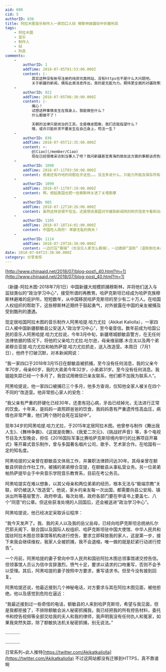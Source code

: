 ```yaml
---
aid: 606
cid: 5
authorID: 836
title: 阿拉木图音乐制作人一家四口入狱 穆斯林披露狱中折磨刑具
tags:
    - 阿拉木图
    - 音乐
    - 制作人
    - 狱
    - 刑具
comments:
    -
        authorID: 1
        addTime: 2018-07-05T01:53:00.000Z
        content: |-
            其实这种没有帐号注册的纯资讯类网站，没有https也不是什么大问题吧。  
            关于新疆的新闻，偶有此类消息传出，真的是无能为力。期待更全面的对疆政策演变脉络之类的文章出现。
    -
        authorID: 922
        addTime: 2018-07-05T06:30:00.000Z
        content: |-
            痛心！  
            试想这种事情发生在我身上，我能做些什么？  
            什么都做不了！

            天朝的法律只是统治的工具，全是橡皮图章，我们还能指望什么？  
            哦，或许只能祈求不要发生在自己身上，苟活一生？
    -
        authorID: 836
        addTime: 2018-07-05T12:35:00.000Z
        content: >-
            @[Ciao](/member/Ciao)
            现在已经很难采访到当事人了吧？我问新疆甚至青海的朋友这方面的事都谈虎色变不敢接话。。还是用的signal。。或者有间接的技术手段，搜集大数据？政府网站上的公文招聘招标，非保密的，还有监测网友的活动和发言之类的，这跟条子差不多的干活。。？
    -
        authorID: 1098
        addTime: 2018-07-11T03:50:00.000Z
        content: 感谢还有内地的同胞在乎这些。。。没法多说什么，只能力所能及保存所有真相
    -
        authorID: 1099
        addTime: 2018-07-11T07:19:00.000Z
        content: 啊，想起美国也把一些穆斯林关进了关塔那摩
    -
        authorID: 985
        addTime: 2018-07-12T10:26:00.000Z
        content: 虽然这样说很不恰当，还是想说美国对华援助新闻网的网页信息乍看和动态网有些相似，不知道大家对美国的态度是如何？
    -
        authorID: 1105
        addTime: 2018-07-18T14:01:00.000Z
        content: 中国吃人政府! 卑鄙无耻的病夫！
    -
        authorID: 1114
        addTime: 2018-07-29T16:38:00.000Z
        content: 一边打压“极端”（也没见人家怎么极端），一边跪舔“温和”（温和倒也未必），这是红绿合流的节奏?
date: 2018-07-04T23:38:00.000Z
category: 分享发现
---
```


[http://www.chinaaid.net/2018/07/blog-post\_40.html?m=1](http://www.chinaaid.net/2018/07/blog-post_40.html?m=1)

（新疆-阿拉木图-2018年7月1日）中国新疆大规模抓捕穆斯林，并将他们送入与监狱类似的“政治学习中心”，接受所谓的再教育。哈萨克斯坦已经成为哈萨克族穆斯林避难的庇护所，短短数年，从中国移民哈萨克斯坦的至少有二十万人。在哈国人权组织的帮助下，这些穆斯林近期终于鼓起勇气，对外披露在中国的亲友被捕及受到酷刑的遭遇。

现定居哈国阿拉木图的音乐制作人阿黑哈提.哈力尤拉（Akikat Kaliolla），一家四口人被中国新疆额敏县公安送入“政治学习中心”，至今毫音信。数年前成为哈国公民的音乐人阿黑哈提.哈力尤拉说，今年3月中旬，新疆塔城额敏县警方，在无任何法律依据的情况下，将他的父亲哈力尤拉.吐尔逊，母亲维丽娜.木合太以及两个弟弟穆合亚提.哈力尤拉和帕热萨提.哈力尤拉抓走，送入改造营。本周日（7月1日），他终于打破沉默，对本新闻网说：

“我一家四口于2018年3月15日在额敏县被抓捕，至今没有任何消息，我的父亲今年70岁，母亲60岁，我的大弟弟今年32岁，小弟弟31岁。至今没有任何消息。我姐姐失踪已经一个多月了，我尝试用微信已亲友联系，他们都不加我为联系人”。

阿黑哈提说，他一家四口被捕已三个多月，他多方查询，仅知他全家人被关在四个不同的“改造营。他非常担心家人的安危：

“我父亲有严重的肝硬化已经30年，还患有冠心病，牙齿已经掉光，无法进行正常的饮食。十年来，是妈妈一直照顾爸爸的饮食，我妈妈患有严重遗传性高血压，病情也非常严重，他们两个随时会死在监狱中”。

现年34岁的阿黑哈提.哈力尤拉，于2015年定居阿拉木图。他曾参与制作《舞出我人生》、《舞林争霸》、《这就是街舞》、《我爱二次元》、《挑战好声音》等，多个电视节目及大型晚会，担任《2016国际军事比赛哈萨克斯坦境内举行的比赛项目开幕式》等开幕式音乐制作，曾与多国著名唱片公司，歌手、艺术家合作。在哈国有一定的知名度。

阿黑哈提的父亲曾在额敏县文体局工作，并兼职法律顾问达30年。其母亲曾在额敏县供销合作社工作。被捕的弟弟穆合亚提，在额敏县从事私营业务。另一位弟弟帕热萨提毕业于中央音乐学院音乐教育系，目前在考公务员。

阿黑哈提实在难以想象，以其父母亲和两位弟弟的经历，根本无法与“极端宗教”关联，却仍被送入“改造营”。他说，家乡的亲友每一次出国，都需要向县公安局、镇派出所等基层警方、政府申请。每次处境，政府各部门要在申请书上要盖七、八个“同意”的公章。但这些获准处境的人回国后，还会被送进“政治学习中心”。

阿黑哈提说，他已经决定采取诉讼程序：

“我今天发声了。我、我的夫人以及我的岳父岳母，已经向哈萨克斯坦总统纳扎尔巴耶夫阁下、联合国以及国际人权组织、哈萨克斯坦驻中国大使馆、中华人民共和国驻阿拉木图总领事馆等机构进行控告，要求立即释放我的家人，这是第一步，接下来我会继续维权，我家人全被抓捕，我不会退缩，唯一做的就是赶紧行动进行控告”。

一个月前，阿黑哈提的妻子曾向中华人民共和国驻阿拉木图总领事馆递交控告信。但领事馆人员认为信中言辞激烈，愤气十足，要求以请求的口吻重写，否则不会予以受理。其后，阿黑哈提的妻子按照中方要求，重写请求书。但至今没有接到回复。

阿黑哈提还说，他最近接到几个神秘电话，对方要求与其在阿拉木图见面，被他拒绝。他以及感觉到危险在逼近：

“我最近接到过一些奇怪的电话，额敏县的人来到哈萨克斯坦，希望与我见面，但是我都拒接了，不排除额敏会派人秘密抓捕我，我已经把我的所有控告材料，委托书和控告视频等全部交给我的夫人和我的律师，我声明我没有任何仇人和冤家，如果我突然失踪，除了额敏执法机关秘密抓捕，别无说法。”

…………

…………

日常系列~此人推特[https://twitter.com/Akikatkaliolla](https://twitter.com/Akikatkaliolla) 不过这网站都没有迁移到HTTPS，真不靠谱啊
